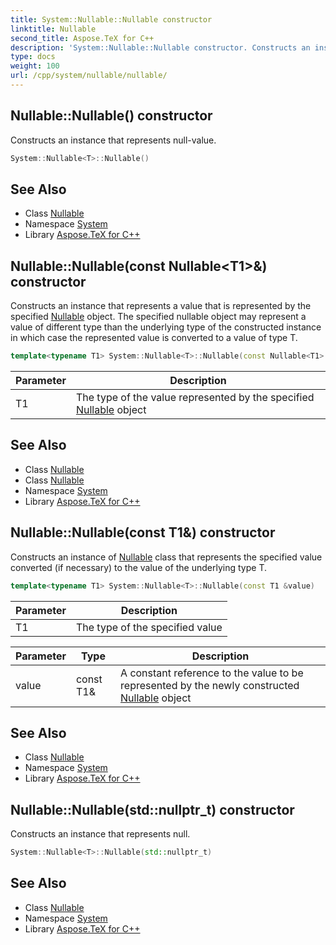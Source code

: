 ```yaml
---
title: System::Nullable::Nullable constructor
linktitle: Nullable
second_title: Aspose.TeX for C++
description: 'System::Nullable::Nullable constructor. Constructs an instance that represents null-value in C++.'
type: docs
weight: 100
url: /cpp/system/nullable/nullable/
---
```

## Nullable::Nullable() constructor


Constructs an instance that represents null-value.

```cpp
System::Nullable<T>::Nullable()
```

## See Also

* Class [Nullable](../)
* Namespace [System](../../)
* Library [Aspose.TeX for C++](../../../)
## Nullable::Nullable(const Nullable\<T1\>\&) constructor


Constructs an instance that represents a value that is represented by the specified [Nullable](../) object. The specified nullable object may represent a value of different type than the underlying type of the constructed instance in which case the represented value is converted to a value of type T.

```cpp
template<typename T1> System::Nullable<T>::Nullable(const Nullable<T1> &value)
```


| Parameter | Description |
| --- | --- |
| T1 | The type of the value represented by the specified [Nullable](../) object |

## See Also

* Class [Nullable](../)
* Class [Nullable](../)
* Namespace [System](../../)
* Library [Aspose.TeX for C++](../../../)
## Nullable::Nullable(const T1\&) constructor


Constructs an instance of [Nullable](../) class that represents the specified value converted (if necessary) to the value of the underlying type T.

```cpp
template<typename T1> System::Nullable<T>::Nullable(const T1 &value)
```


| Parameter | Description |
| --- | --- |
| T1 | The type of the specified value |

| Parameter | Type | Description |
| --- | --- | --- |
| value | const T1\& | A constant reference to the value to be represented by the newly constructed [Nullable](../) object |

## See Also

* Class [Nullable](../)
* Namespace [System](../../)
* Library [Aspose.TeX for C++](../../../)
## Nullable::Nullable(std::nullptr_t) constructor


Constructs an instance that represents null.

```cpp
System::Nullable<T>::Nullable(std::nullptr_t)
```

## See Also

* Class [Nullable](../)
* Namespace [System](../../)
* Library [Aspose.TeX for C++](../../../)
